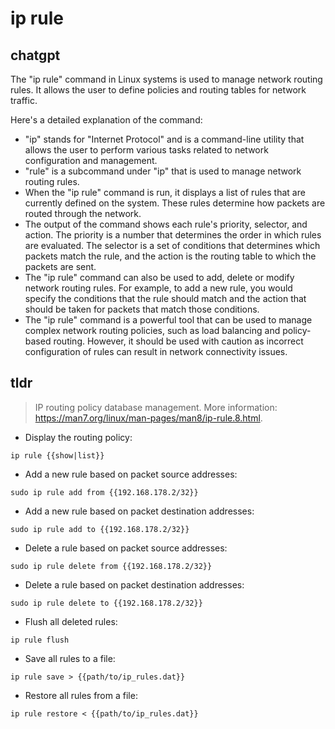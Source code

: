 # ip rule 
## chatgpt 
The "ip rule" command in Linux systems is used to manage network routing rules. It allows the user to define policies and routing tables for network traffic. 

Here's a detailed explanation of the command:

- "ip" stands for "Internet Protocol" and is a command-line utility that allows the user to perform various tasks related to network configuration and management.
- "rule" is a subcommand under "ip" that is used to manage network routing rules. 
- When the "ip rule" command is run, it displays a list of rules that are currently defined on the system. These rules determine how packets are routed through the network.
- The output of the command shows each rule's priority, selector, and action. The priority is a number that determines the order in which rules are evaluated. The selector is a set of conditions that determines which packets match the rule, and the action is the routing table to which the packets are sent.
- The "ip rule" command can also be used to add, delete or modify network routing rules. For example, to add a new rule, you would specify the conditions that the rule should match and the action that should be taken for packets that match those conditions.
- The "ip rule" command is a powerful tool that can be used to manage complex network routing policies, such as load balancing and policy-based routing. However, it should be used with caution as incorrect configuration of rules can result in network connectivity issues. 

## tldr 
 
> IP routing policy database management.
> More information: <https://man7.org/linux/man-pages/man8/ip-rule.8.html>.

- Display the routing policy:

`ip rule {{show|list}}`

- Add a new rule based on packet source addresses:

`sudo ip rule add from {{192.168.178.2/32}}`

- Add a new rule based on packet destination addresses:

`sudo ip rule add to {{192.168.178.2/32}}`

- Delete a rule based on packet source addresses:

`sudo ip rule delete from {{192.168.178.2/32}}`

- Delete a rule based on packet destination addresses:

`sudo ip rule delete to {{192.168.178.2/32}}`

- Flush all deleted rules:

`ip rule flush`

- Save all rules to a file:

`ip rule save > {{path/to/ip_rules.dat}}`

- Restore all rules from a file:

`ip rule restore < {{path/to/ip_rules.dat}}`
